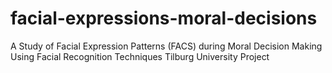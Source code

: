 # facial-expressions-moral-decisions
A Study of Facial Expression Patterns (FACS) during Moral Decision Making Using Facial Recognition Techniques
Tilburg University Project
